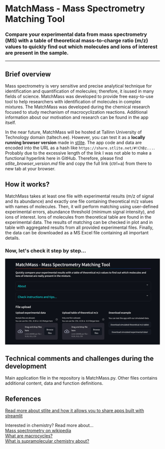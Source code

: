 # MatchMass - Mass Spectrometry Matching Tool
### Compare your experimental data from mass spectrometry (MS) with a table of theoretical mass-to-charge ratio (m/z) values to quickly find out which molecules and ions of interest are present in the sample.
***
## **Brief overview**  
Mass spectrometry is very sensitive and precise analytical technique for identification and quantification of molecules; therefore, it isused in many fields of science. MatchMass was developed to provide free easy-to-use tool to help researchers with identification of molecules in complex mixtures. The MatchMass was developed during the chemical research focused to study mechanism of macrocyclization reactions. Additional information about our motivation and research can be found in the app itself. 

In the near future, MatchMass will be hosted at Tallinn University of Technology domain (taltech.ee). However, you can test it as a **locally running browser version** made in [stlite](https://edit.share.stlite.net/?sampleAppId=intro). The app code and data are encoded into the URL as a hash like `https://share.stlite.net/#!ChBz...`. Probably due to the excessive length of the link I was not able to make a functional hyperlink here in GitHub. Therefore, please find *stlite_browser_version.md* file and copy the full link (ctrl+a) from there to new tab at your browser.


## **How it works?** 
MatchMass takes at least one file with experimental results (m/z of signal and its abundance) and exactly one file containing theoretical m/z values with names of molecules. Then, it will perform matching using user-defined experimental errors, abundance threshold (minimum signal intensity), and ions of interest. Ions of molecules from theoretical table are found in the experimental data. The results of matching can be checked in plot and in table with aggregated results from all provided experimental files. Finally, the data can be downloaded as a MS Excel file containing all important details. 

### Now, let's check it step by step...

![Instructions: Figure 1](https://github.com/lukasustrnul/MatchMass/blob/main/instruct_jpg/matchmass_instructions_1.jpg 'Instructions: Figure 1')  








## **Technical comments and challenges during the development** 
Main application file in the repository is MatchMass.py. Other files contains additional content, data and function definitions.


## **References**  
[Read more about stlite and how it allows you to share apps built with streamlit](https://edit.share.stlite.net/?sampleAppId=intro)

Interested in chemistry? Read more about...  
[Mass spectrometry on wikipedia](https://en.wikipedia.org/wiki/Mass_spectrometry)  
[What are macrocycles?](https://en.wikipedia.org/wiki/Macrocycle)  
[What is supramolecular chemistry about?](https://en.wikipedia.org/wiki/Supramolecular_chemistry)
